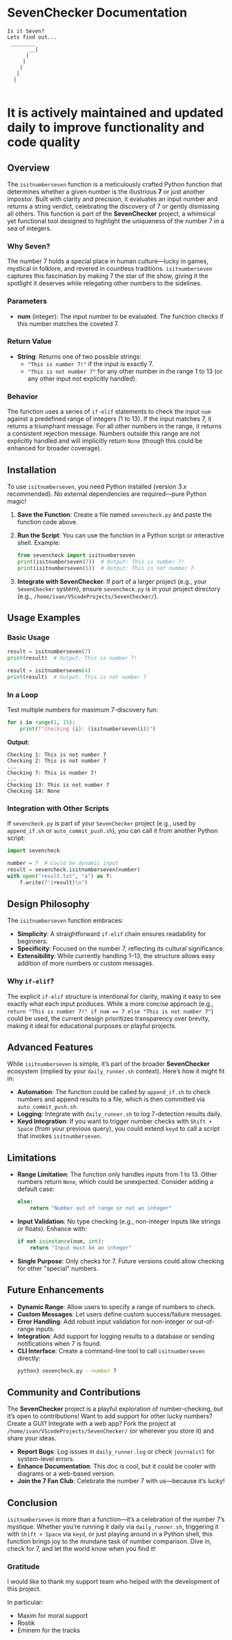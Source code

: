 # SevenChecker Documentation


```
Is it Seven?
Lets find out...
 ________
       __|
      |
     |
    |
   |
  |


```

# **It is actively maintained and updated daily to improve functionality and code quality**

## Overview
The `isitnumberseven` function is a meticulously crafted Python function that determines whether a given number is the illustrious **7** or just another impostor. Built with clarity and precision, it evaluates an input number and returns a string verdict, celebrating the discovery of 7 or gently dismissing all others. This function is part of the **SevenChecker** project, a whimsical yet functional tool designed to highlight the uniqueness of the number 7 in a sea of integers.


### Why Seven?
The number 7 holds a special place in human culture—lucky in games, mystical in folklore, and revered in countless traditions. `isitnumberseven` captures this fascination by making 7 the star of the show, giving it the spotlight it deserves while relegating other numbers to the sidelines.


### Parameters
- **num** (integer): The input number to be evaluated. The function checks if this number matches the coveted 7.

### Return Value
- **String**: Returns one of two possible strings:
  - `"This is number 7!"` if the input is exactly 7.
  - `"This is not number 7"` for any other number in the range 1 to 13 (or any other input not explicitly handled).

### Behavior
The function uses a series of `if-elif` statements to check the input `num` against a predefined range of integers (1 to 13). If the input matches 7, it returns a triumphant message. For all other numbers in the range, it returns a consistent rejection message. Numbers outside this range are not explicitly handled and will implicitly return `None` (though this could be enhanced for broader coverage).

## Installation
To use `isitnumberseven`, you need Python installed (version 3.x recommended). No external dependencies are required—pure Python magic!

1. **Save the Function**:
   Create a file named `sevencheck.py` and paste the function code above.

2. **Run the Script**:
   You can use the function in a Python script or interactive shell. Example:
   ```python
   from sevencheck import isitnumberseven
   print(isitnumberseven(7))  # Output: This is number 7!
   print(isitnumberseven(5))  # Output: This is not number 7
   ```

3. **Integrate with SevenChecker**:
   If part of a larger project (e.g., your `SevenChecker` system), ensure `sevencheck.py` is in your project directory (e.g., `/home/ivan/VScodeProjects/SevenChecker/`).

## Usage Examples

### Basic Usage
```python
result = isitnumberseven(7)
print(result)  # Output: This is number 7!

result = isitnumberseven(4)
print(result)  # Output: This is not number 7
```

### In a Loop
Test multiple numbers for maximum 7-discovery fun:
```python
for i in range(1, 15):
    print(f"Checking {i}: {isitnumberseven(i)}")
```
**Output**:
```
Checking 1: This is not number 7
Checking 2: This is not number 7
...
Checking 7: This is number 7!
...
Checking 13: This is not number 7
Checking 14: None
```

### Integration with Other Scripts
If `sevencheck.py` is part of your `SevenChecker` project (e.g., used by `append_if.sh` or `auto_commit_push.sh`), you can call it from another Python script:
```python
import sevencheck

number = 7  # Could be dynamic input
result = sevencheck.isitnumberseven(number)
with open("result.txt", "a") as f:
    f.write(f"{result}\n")
```

## Design Philosophy
The `isitnumberseven` function embraces:
- **Simplicity**: A straightforward `if-elif` chain ensures readability for beginners.
- **Specificity**: Focused on the number 7, reflecting its cultural significance.
- **Extensibility**: While currently handling 1–13, the structure allows easy addition of more numbers or custom messages.

### Why `if-elif`?
The explicit `if-elif` structure is intentional for clarity, making it easy to see exactly what each input produces. While a more concise approach (e.g., `return "This is number 7!" if num == 7 else "This is not number 7"`) could be used, the current design prioritizes transparency over brevity, making it ideal for educational purposes or playful projects.

## Advanced Features
While `isitnumberseven` is simple, it’s part of the broader **SevenChecker** ecosystem (implied by your `daily_runner.sh` context). Here’s how it might fit in:

- **Automation**: The function could be called by `append_if.sh` to check numbers and append results to a file, which is then committed via `auto_commit_push.sh`.
- **Logging**: Integrate with `daily_runner.sh` to log 7-detection results daily.
- **Keyd Integration**: If you want to trigger number checks with `Shift + Space` (from your previous query), you could extend `keyd` to call a script that invokes `isitnumberseven`.

## Limitations
- **Range Limitation**: The function only handles inputs from 1 to 13. Other numbers return `None`, which could be unexpected. Consider adding a default case:
  ```python
  else:
      return "Number out of range or not an integer"
  ```
- **Input Validation**: No type checking (e.g., non-integer inputs like strings or floats). Enhance with:
  ```python
  if not isinstance(num, int):
      return "Input must be an integer"
  ```
- **Single Purpose**: Only checks for 7. Future versions could allow checking for other "special" numbers.

## Future Enhancements
- **Dynamic Range**: Allow users to specify a range of numbers to check.
- **Custom Messages**: Let users define custom success/failure messages.
- **Error Handling**: Add robust input validation for non-integer or out-of-range inputs.
- **Integration**: Add support for logging results to a database or sending notifications when 7 is found.
- **CLI Interface**: Create a command-line tool to call `isitnumberseven` directly:
  ```bash
  python3 sevencheck.py --number 7
  ```

## Community and Contributions
The **SevenChecker** project is a playful exploration of number-checking, but it’s open to contributions! Want to add support for other lucky numbers? Create a GUI? Integrate with a web app? Fork the project at `/home/ivan/VScodeProjects/SevenChecker/` (or wherever you store it) and share your ideas.

- **Report Bugs**: Log issues in `daily_runner.log` or check `journalctl` for system-level errors.
- **Enhance Documentation**: This doc is cool, but it could be cooler with diagrams or a web-based version.
- **Join the 7 Fan Club**: Celebrate the number 7 with us—because it’s *lucky*!

## Conclusion
`isitnumberseven` is more than a function—it’s a celebration of the number 7’s mystique. Whether you’re running it daily via `daily_runner.sh`, triggering it with `Shift + Space` via `keyd`, or just playing around in a Python shell, this function brings joy to the mundane task of number comparison. Dive in, check for 7, and let the world know when you find it!
### Gratitude
I would like to thank my support team who helped with the development of this project. 

In particular:
- Maxim for moral support
- Rostik
- Eminem for the tracks